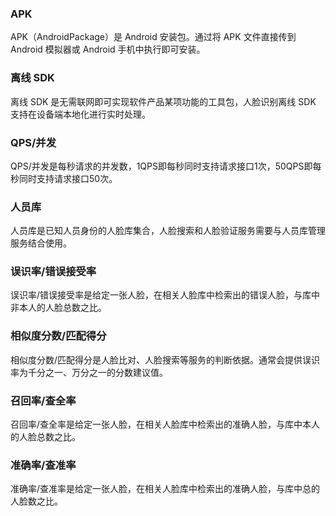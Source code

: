 ### APK 
APK（AndroidPackage）是 Android 安装包。通过将 APK 文件直接传到 Android 模拟器或 Android 手机中执行即可安装。

### 离线 SDK
离线 SDK 是无需联网即可实现软件产品某项功能的工具包，人脸识别离线 SDK 支持在设备端本地化进行实时处理。

### QPS/并发
QPS/并发是每秒请求的并发数，1QPS即每秒同时支持请求接口1次，50QPS即每秒同时支持请求接口50次。

### 人员库
人员库是已知人员身份的人脸库集合，人脸搜索和人脸验证服务需要与人员库管理服务结合使用。

### 误识率/错误接受率
误识率/错误接受率是给定一张人脸，在相关人脸库中检索出的错误人脸，与库中非本人的人脸总数之比。

### 相似度分数/匹配得分
相似度分数/匹配得分是人脸比对、人脸搜索等服务的判断依据。通常会提供误识率为千分之一、万分之一的分数建议值。

### 召回率/查全率
召回率/查全率是给定一张人脸，在相关人脸库中检索出的准确人脸，与库中本人的人脸总数之比。

### 准确率/查准率
准确率/查准率是给定一张人脸，在相关人脸库中检索出的准确人脸，与库中总的人脸数之比。
